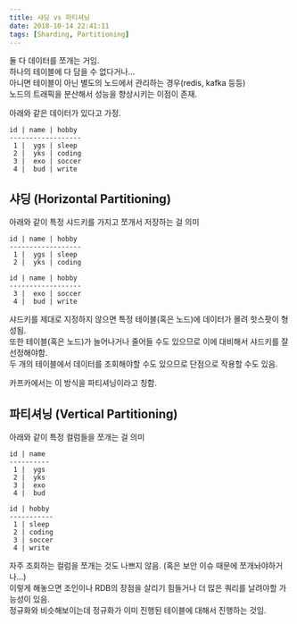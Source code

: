 ```yaml
---
title: 샤딩 vs 파티셔닝
date: 2018-10-14 22:41:11
tags: [Sharding, Partitioning]
---
```

둘 다 데이터를 쪼개는 거임.  
하나의 테이블에 다 담을 수 없다거나...  
아니면 테이블이 아닌 별도의 노드에서 관리하는 경우(redis, kafka 등등)  
노드의 트래픽을 분산해서 성능을 향상시키는 이점이 존재.  

아래와 같은 데이터가 있다고 가정.  
```
id | name | hobby
------------------
 1 |  ygs | sleep
 2 |  yks | coding
 3 |  exo | soccer
 4 |  bud | write
```

## 샤딩 (Horizontal Partitioning)
아래와 같이 특정 샤드키를 가지고 쪼개서 저장하는 걸 의미 
```
id | name | hobby
------------------
 1 |  ygs | sleep
 2 |  yks | coding
```

```
id | name | hobby
------------------
 3 |  exo | soccer
 4 |  bud | write
```

샤드키를 제대로 지정하지 않으면 특정 테이블(혹은 노드)에 데이터가 몰려 핫스팟이 형성됨.  
또한 테이블(혹은 노드)가 늘어나거나 줄어들 수도 있으므로 이에 대비해서 샤드키를 잘 선정해야함.  
두 개의 테이블에서 데이터를 조회해야할 수도 있으므로 단점으로 작용할 수도 있음.

카프카에서는 이 방식을 파티셔닝이라고 칭함.  


## 파티셔닝 (Vertical Partitioning)
아래와 같이 특정 컬럼들을 쪼개는 걸 의미

```
id | name 
----------
 1 |  ygs 
 2 |  yks 
 3 |  exo 
 4 |  bud 
```

```
id | hobby
-----------
 1 | sleep
 2 | coding
 3 | soccer
 4 | write
```

자주 조회하는 컬럼을 쪼개는 것도 나쁘지 않음. (혹은 보안 이슈 때문에 쪼개놔야하거나...)  
이렇게 해놓으면 조인이나 RDB의 장점을 살리기 힘들거나 더 많은 쿼리를 날려야할 가능성이 있음.  
정규화와 비슷해보이는데 정규화가 이미 진행된 테이블에 대해서 진행하는 것임.  


